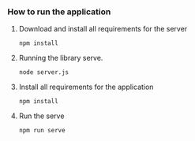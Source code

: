 ### How to run the application

1. Download and install all requirements for the server 

   ```
   npm install
   ```

2. Running the library serve. 

   ```
   node server.js
   ```
   
3. Install all requirements for the application

   ```
   npm install
   ```

4. Run the serve

   ```
   npm run serve
   ```



